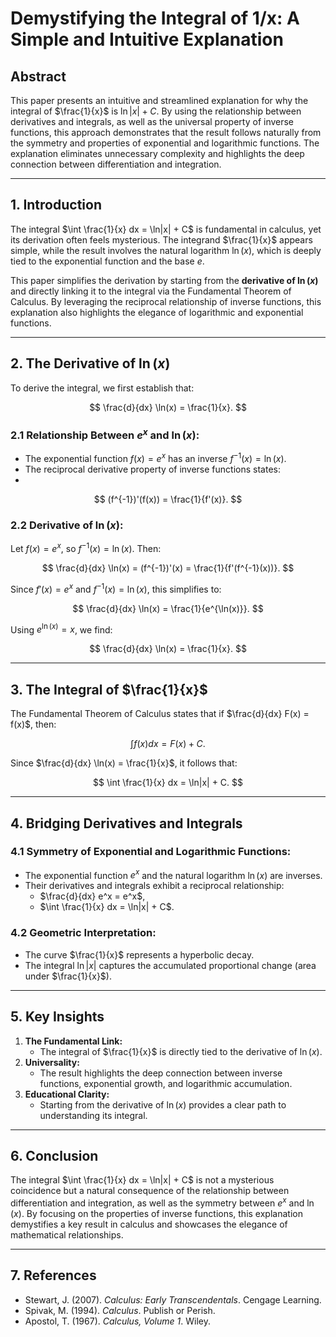 
# **Demystifying the Integral of 1/x: A Simple and Intuitive Explanation**

## **Abstract**
This paper presents an intuitive and streamlined explanation for why the integral of $\frac{1}{x}$ is $\ln|x| + C$. By using the relationship between derivatives and integrals, as well as the universal property of inverse functions, this approach demonstrates that the result follows naturally from the symmetry and properties of exponential and logarithmic functions. The explanation eliminates unnecessary complexity and highlights the deep connection between differentiation and integration.

---

## **1. Introduction**
The integral $\int \frac{1}{x} dx = \ln|x| + C$ is fundamental in calculus, yet its derivation often feels mysterious. The integrand $\frac{1}{x}$ appears simple, while the result involves the natural logarithm $\ln(x)$, which is deeply tied to the exponential function and the base $e$.

This paper simplifies the derivation by starting from the **derivative of $\ln(x)$** and directly linking it to the integral via the Fundamental Theorem of Calculus. By leveraging the reciprocal relationship of inverse functions, this explanation also highlights the elegance of logarithmic and exponential functions.

---

## **2. The Derivative of $\ln(x)$**
To derive the integral, we first establish that:

$$
\frac{d}{dx} \ln(x) = \frac{1}{x}.
$$

### **2.1 Relationship Between $e^x$ and $\ln(x)$:**
- The exponential function $f(x) = e^x$ has an inverse $f^{-1}(x) = \ln(x)$.
- The reciprocal derivative property of inverse functions states:
- 
$$
(f^{-1})'(f(x)) = \frac{1}{f'(x)}.
$$

### **2.2 Derivative of $\ln(x)$:**
Let $f(x) = e^x$, so $f^{-1}(x) = \ln(x)$. Then:

$$
\frac{d}{dx} \ln(x) = (f^{-1})'(x) = \frac{1}{f'(f^{-1}(x))}.
$$

Since $f'(x) = e^x$ and $f^{-1}(x) = \ln(x)$, this simplifies to:

$$
\frac{d}{dx} \ln(x) = \frac{1}{e^{\ln(x)}}.
$$

Using $e^{\ln(x)} = x$, we find:

$$
\frac{d}{dx} \ln(x) = \frac{1}{x}.
$$

---

## **3. The Integral of $\frac{1}{x}$**
The Fundamental Theorem of Calculus states that if $\frac{d}{dx} F(x) = f(x)$, then:

$$
\int f(x) dx = F(x) + C.
$$

Since $\frac{d}{dx} \ln(x) = \frac{1}{x}$, it follows that:

$$
\int \frac{1}{x} dx = \ln|x| + C.
$$

---

## **4. Bridging Derivatives and Integrals**
### **4.1 Symmetry of Exponential and Logarithmic Functions:**
- The exponential function $e^x$ and the natural logarithm $\ln(x)$ are inverses.
- Their derivatives and integrals exhibit a reciprocal relationship:
  - $\frac{d}{dx} e^x = e^x$,
  - $\int \frac{1}{x} dx = \ln|x| + C$.

### **4.2 Geometric Interpretation:**
- The curve $\frac{1}{x}$ represents a hyperbolic decay.
- The integral $\ln|x|$ captures the accumulated proportional change (area under $\frac{1}{x}$).

---

## **5. Key Insights**
1. **The Fundamental Link:**
   - The integral of $\frac{1}{x}$ is directly tied to the derivative of $\ln(x)$.
2. **Universality:**
   - The result highlights the deep connection between inverse functions, exponential growth, and logarithmic accumulation.
3. **Educational Clarity:**
   - Starting from the derivative of $\ln(x)$ provides a clear path to understanding its integral.

---

## **6. Conclusion**
The integral $\int \frac{1}{x} dx = \ln|x| + C$ is not a mysterious coincidence but a natural consequence of the relationship between differentiation and integration, as well as the symmetry between $e^x$ and $\ln(x)$. By focusing on the properties of inverse functions, this explanation demystifies a key result in calculus and showcases the elegance of mathematical relationships.

---

## **7. References**
- Stewart, J. (2007). *Calculus: Early Transcendentals*. Cengage Learning.
- Spivak, M. (1994). *Calculus*. Publish or Perish.
- Apostol, T. (1967). *Calculus, Volume 1*. Wiley.
